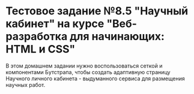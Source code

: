 # Тестовое задание №8.5 "Научный кабинет" на курсе "Веб-разработка для начинающих: HTML и CSS"
В этом домашнем задании нужно воспользоваться сеткой и компонентами Бутстрапа, чтобы создать адаптивную страницу Научного личного кабинета - выдуманного сервиса для размещения научных работ.
